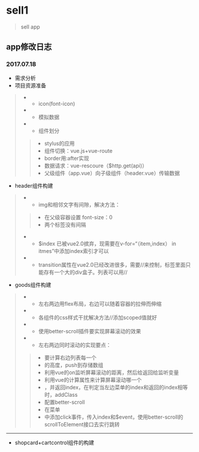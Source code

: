 # sell1

> sell app

## app修改日志

### 2017.07.18

+ 需求分析
+ 项目资源准备
>+ +  icon(font-icon)
>+ +  模拟数据
>+ +  组件划分
>> + stylus的应用
>> + 组件切换：vue.js+vue-route 
>> + border用:after实现
>> + 数据请求：vue-rescoure（$http.get(api)）
>> + 父级组件（app.vue）向子级组件（header.vue）传输数据
+ header组件构建
>+ + img和相邻文字有间隙，解决方法：
>> + 在父级容器设置 font-size：0
>> + 两个标签没有间隔
>+ + $index 已被vue2.0摈弃，现需要在v-for=“（item,index） in itmes”中添加index索引才可以
>+ + transition属性在vue2.0已经改进很多，需要/**<transition name=""></transition>**/来控制，标签里面只能存有一个大的div盒子。列表可以用/**<transition-group name=""></transition-group>**/
+ goods组件构建
>+ + 左右两边用flex布局，右边可以随着容器的拉伸而伸缩
>+ + 各组件的css样式干扰解决方法/**<style scoped></style>**/添加scoped值就好
>+ + 使用better-scroll插件要实现屏幕滚动的效果
>+ + 左右两边同时滚动的实现要点：
>> + 要计算右边列表每一个<li>的高度，push到存储数组
>> + 利用vue的on监听屏幕滚动的距离，然后给返回给监听变量
>> + 利用vue的计算属性来计算屏幕滚动哪一个<li>，并返回index，在判定当左边菜单的index和返回的index相等时，addClass
>> + 配置better-scroll
>> + 在菜单<li>中添加click事件，传入index和$event，使用better-scroll的scrollToElement接口去实行跳转
---
+ shopcard+cartcontrol组件的构建
